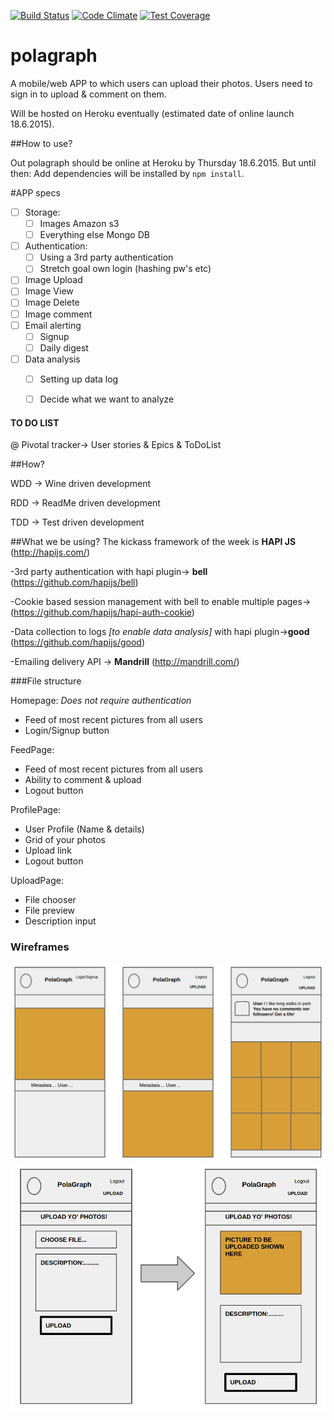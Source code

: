 [![Build Status](https://travis-ci.org/plastic-cup/polagraph.svg?branch=master)](https://travis-ci.org/plastic-cup/polagraph)
[![Code Climate](https://codeclimate.com/github/plastic-cup/polagraph/badges/gpa.svg)](https://codeclimate.com/github/plastic-cup/polagraph)
[![Test Coverage](https://codeclimate.com/github/plastic-cup/polagraph/badges/coverage.svg)](https://codeclimate.com/github/plastic-cup/polagraph/coverage)




# polagraph

A mobile/web APP to which users can upload their photos. Users need to sign in to upload & comment on them.

Will be hosted on Heroku eventually (estimated date of online launch 18.6.2015).

##How to use?

Out polagraph should be online at Heroku by Thursday 18.6.2015.
But until then:
Add dependencies will be installed by
 `npm install`.


#APP specs

+ [ ] Storage:
  + [ ] Images Amazon s3
  + [ ] Everything else Mongo DB
+ [ ] Authentication:
  + [ ] Using a 3rd party authentication
  + [ ] Stretch goal own login (hashing pw's etc)
+ [ ] Image Upload
+ [ ] Image View
+ [ ] Image Delete
+ [ ] Image comment
+ [ ] Email alerting
  + [ ] Signup
  + [ ] Daily digest
+ [ ] Data analysis
  + [ ] Setting up data log
  + [ ] Decide what we want to analyze


#### TO DO LIST
@ Pivotal tracker-> User stories & Epics & ToDoList



##How?

WDD -> Wine driven development

RDD -> ReadMe driven development

TDD -> Test driven development

##What we be using?
The kickass framework of the week is  **HAPI JS** (http://hapijs.com/)

-3rd party authentication with hapi plugin-> **bell**
(https://github.com/hapijs/bell)

-Cookie based session management with bell to enable multiple pages-> (https://github.com/hapijs/hapi-auth-cookie)

-Data collection to logs _[to enable data analysis]_ with hapi plugin->**good** (https://github.com/hapijs/good)

-Emailing delivery API -> **Mandrill** (http://mandrill.com/)  


###File structure

Homepage: _Does not require authentication_
* Feed of most recent pictures from all users
* Login/Signup button

FeedPage:
* Feed of most recent pictures from all users
* Ability to comment & upload
* Logout button

ProfilePage:
* User Profile (Name & details)
* Grid of your photos
* Upload link
* Logout button

UploadPage:
* File chooser
* File preview
* Description input

### Wireframes

![Wireframe1](images/Wireframes1.png)
![Wireframe2](images/Wireframes2.png)
